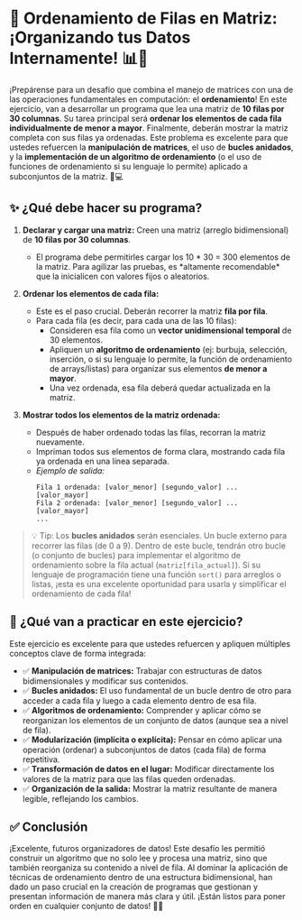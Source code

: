 # 🧩 Ordenamiento de Filas en Matriz: ¡Organizando tus Datos Internamente! 📊🔄

¡Prepárense para un desafío que combina el manejo de matrices con una de las operaciones fundamentales en computación: el **ordenamiento**! En este ejercicio, van a desarrollar un programa que lea una matriz de **10 filas por 30 columnas**. Su tarea principal será **ordenar los elementos de cada fila individualmente de menor a mayor**. Finalmente, deberán mostrar la matriz completa con sus filas ya ordenadas. Este problema es excelente para que ustedes refuercen la **manipulación de matrices**, el uso de **bucles anidados**, y la **implementación de un algoritmo de ordenamiento** (o el uso de funciones de ordenamiento si su lenguaje lo permite) aplicado a subconjuntos de la matriz. 🧠💻

## ✨ ¿Qué debe hacer su programa?

1.  **Declarar y cargar una matriz:** Creen una matriz (arreglo bidimensional) de **10 filas por 30 columnas**.

    - El programa debe permitirles cargar los 10 * 30 = 300 elementos de la matriz. Para agilizar las pruebas, es *altamente recomendable\* que la inicialicen con valores fijos o aleatorios.

2.  **Ordenar los elementos de cada fila:**

    - Este es el paso crucial. Deberán recorrer la matriz **fila por fila**.
    - Para cada fila (es decir, para cada una de las 10 filas):
      - Consideren esa fila como un **vector unidimensional temporal** de 30 elementos.
      - Apliquen un **algoritmo de ordenamiento** (ej: burbuja, selección, inserción, o si su lenguaje lo permite, la función de ordenamiento de arrays/listas) para organizar sus elementos **de menor a mayor**.
      - Una vez ordenada, esa fila deberá quedar actualizada en la matriz.

3.  **Mostrar todos los elementos de la matriz ordenada:**
    - Después de haber ordenado todas las filas, recorran la matriz nuevamente.
    - Impriman todos sus elementos de forma clara, mostrando cada fila ya ordenada en una línea separada.
    - _Ejemplo de salida:_
      ```
      Fila 1 ordenada: [valor_menor] [segundo_valor] ... [valor_mayor]
      Fila 2 ordenada: [valor_menor] [segundo_valor] ... [valor_mayor]
      ...
      ```

> 💡 Tip: Los **bucles anidados** serán esenciales. Un bucle externo para recorrer las filas (de 0 a 9). Dentro de este bucle, tendrán otro bucle (o conjunto de bucles) para implementar el algoritmo de ordenamiento sobre la fila actual (`matriz[fila_actual]`). Si su lenguaje de programación tiene una función `sort()` para arreglos o listas, ¡esta es una excelente oportunidad para usarla y simplificar el ordenamiento de cada fila!

## 🧠 ¿Qué van a practicar en este ejercicio?

Este ejercicio es excelente para que ustedes refuercen y apliquen múltiples conceptos clave de forma integrada:

- ✅ **Manipulación de matrices:** Trabajar con estructuras de datos bidimensionales y modificar sus contenidos.
- ✅ **Bucles anidados:** El uso fundamental de un bucle dentro de otro para acceder a cada fila y luego a cada elemento dentro de esa fila.
- ✅ **Algoritmos de ordenamiento:** Comprender y aplicar cómo se reorganizan los elementos de un conjunto de datos (aunque sea a nivel de fila).
- ✅ **Modularización (implícita o explícita):** Pensar en cómo aplicar una operación (ordenar) a subconjuntos de datos (cada fila) de forma repetitiva.
- ✅ **Transformación de datos en el lugar:** Modificar directamente los valores de la matriz para que las filas queden ordenadas.
- ✅ **Organización de la salida:** Mostrar la matriz resultante de manera legible, reflejando los cambios.

## ✅ Conclusión

¡Excelente, futuros organizadores de datos! Este desafío les permitió construir un algoritmo que no solo lee y procesa una matriz, sino que también reorganiza su contenido a nivel de fila. Al dominar la aplicación de técnicas de ordenamiento dentro de una estructura bidimensional, han dado un paso crucial en la creación de programas que gestionan y presentan información de manera más clara y útil. ¡Están listos para poner orden en cualquier conjunto de datos! 🚀✨
